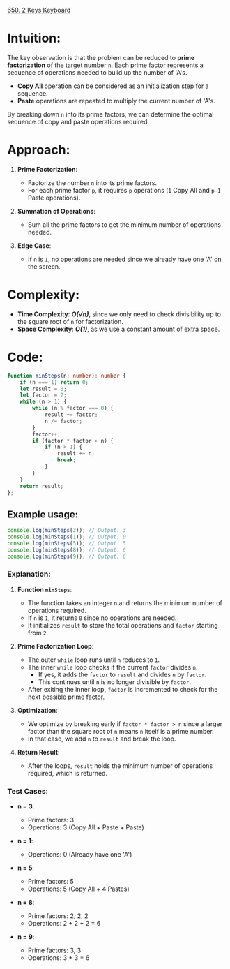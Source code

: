 [650. 2 Keys Keyboard](https://leetcode.com/problems/2-keys-keyboard/)

# Intuition:

The key observation is that the problem can be reduced to **prime factorization** of the target number `n`. Each prime factor represents a sequence of operations needed to build up the number of 'A's.

- **Copy All** operation can be considered as an initialization step for a sequence.
- **Paste** operations are repeated to multiply the current number of 'A's.

By breaking down `n` into its prime factors, we can determine the optimal sequence of copy and paste operations required.

# Approach:

1. **Prime Factorization**:
   - Factorize the number `n` into its prime factors.
   - For each prime factor `p`, it requires `p` operations (`1` Copy All and `p-1` Paste operations).

2. **Summation of Operations**:
   - Sum all the prime factors to get the minimum number of operations needed.

3. **Edge Case**:
   - If `n` is `1`, no operations are needed since we already have one 'A' on the screen.

# Complexity:

- **Time Complexity**: ***O(√n)***, since we only need to check divisibility up to the square root of `n` for factorization.
- **Space Complexity**: ***O(1)***, as we use a constant amount of extra space.

# Code:

```typescript
function minSteps(n: number): number {
    if (n === 1) return 0;
    let result = 0;
    let factor = 2;
    while (n > 1) {
        while (n % factor === 0) {
            result += factor;
            n /= factor;
        }
        factor++;
        if (factor * factor > n) {
            if (n > 1) {
                result += n;
                break;
            }
        }
    }
    return result;
};

```
## Example usage:

```typescript
console.log(minSteps(3)); // Output: 3
console.log(minSteps(1)); // Output: 0
console.log(minSteps(5)); // Output: 5
console.log(minSteps(8)); // Output: 6
console.log(minSteps(9)); // Output: 6
```

### Explanation:

1. **Function `minSteps`**:
   - The function takes an integer `n` and returns the minimum number of operations required.
   - If `n` is `1`, it returns `0` since no operations are needed.
   - It initializes `result` to store the total operations and `factor` starting from `2`.

2. **Prime Factorization Loop**:
   - The outer `while` loop runs until `n` reduces to `1`.
   - The inner `while` loop checks if the current `factor` divides `n`.
     - If yes, it adds the `factor` to `result` and divides `n` by `factor`.
     - This continues until `n` is no longer divisible by `factor`.
   - After exiting the inner loop, `factor` is incremented to check for the next possible prime factor.

3. **Optimization**:
   - We optimize by breaking early if `factor * factor > n` since a larger factor than the square root of `n` means `n` itself is a prime number.
   - In that case, we add `n` to `result` and break the loop.

4. **Return Result**:
   - After the loops, `result` holds the minimum number of operations required, which is returned.

### Test Cases:

- **n = 3**:
  - Prime factors: 3
  - Operations: 3 (Copy All + Paste + Paste)
  
- **n = 1**:
  - Operations: 0 (Already have one 'A')
  
- **n = 5**:
  - Prime factors: 5
  - Operations: 5 (Copy All + 4 Pastes)
  
- **n = 8**:
  - Prime factors: 2, 2, 2
  - Operations: 2 + 2 + 2 = 6
  
- **n = 9**:
  - Prime factors: 3, 3
  - Operations: 3 + 3 = 6